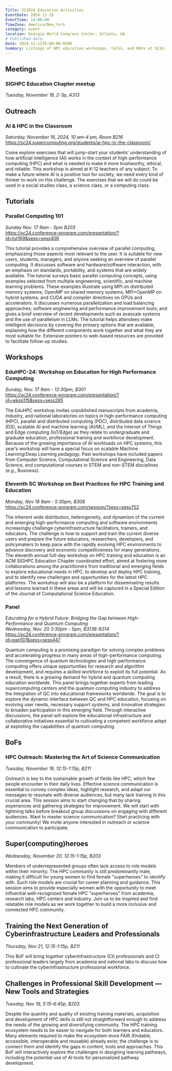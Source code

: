 ```yaml
---
Title: SC2024 Education Activities
EventDate: 2024-11-19
EventTime: 14:00:00
TimeZone: America/New_York
category: event
location: Georgia World Congress Center, Atlanta, GA
# Published date:
Date: 2024-11-12T8:00:00-0500
Summary: Listings of HPC education workshops, talks, and BOFs at SC24.
---
```


## Meetings

### SIGHPC Education Chapter meetup
*Tuesday, November 19, 2-3p, A313*

## Outreach 

### AI & HPC in the Classroom
*Saturday, November 16, 2024, 10 am–4 pm, Room B216*  
https://sc24.supercomputing.org/students/ai-hpc-in-the-classroom/

Come explore exercises that will jump-start your students’ understanding of how artificial intelligence (AI) works in the context of high-performance computing (HPC) and what is needed to make it more trustworthy, ethical, and reliable. This workshop is aimed at K-12 teachers of any subject. To make a future where AI is a positive tool for society, we need every kind of thinker to work on this challenge. The exercises that we will do could be used in a social studies class, a science class, or a computing class.

## Tutorials

### Parallel Computing 101
*Sunday Nov. 17 9am - 5pm B203*  
https://sc24.conference-program.com/presentation/?id=tut169&sess=sess406

This tutorial provides a comprehensive overview of parallel computing, emphasizing those aspects most relevant to the user. It is suitable for new users, students, managers, and anyone seeking an overview of parallel computing. It discusses software and hardware/software interaction, with an emphasis on standards, portability, and systems that are widely available.
The tutorial surveys basic parallel computing concepts, using examples selected from multiple engineering, scientific, and machine learning problems. These examples illustrate using MPI on distributed memory systems; OpenMP on shared memory systems; MPI+OpenMP on hybrid systems; and CUDA and compiler directives on GPUs and accelerators. It discusses numerous parallelization and load balancing approaches; software engineering and performance improvement tools; and gives a brief overview of recent developments such as exascale systems and the use of parallelism in LLMs.
The tutorial helps attendees make intelligent decisions by covering the primary options that are available, explaining how the different components work together and what they are most suitable for. Extensive pointers to web-based resources are provided to facilitate follow-up studies.

## Workshops

### EduHPC-24: Workshop on Education for High Performance Computing 
*Sunday, Nov. 17 9am - 12:30pm, B301*   
https://sc24.conference-program.com/presentation/?id=wksp115&sess=sess285


The EduHPC workshop invites unpublished manuscripts from academia, industry, and national laboratories on topics in high-performance computing (HPC), parallel and distributed computing (PDC), distributed data science (DS), scalable AI and machine learning (AI/ML), and the Internet of Things and Edge computing (IoT/Edge) as they relate to undergraduate and graduate education, professional training and workforce development. Because of the growing importance of AI workloads on HPC systems, this year’s workshop will have a special focus on scalable Machine Learning/Deep Learning pedagogy. Past workshops have included papers from Computer Science, Computational Science and Engineering, Data Science, and computational courses in STEM and non-STEM disciplines (e.g., Business).

### Eleventh SC Workshop on Best Practices for HPC Training and Education
*Monday, Nov 18 9am - 5:30pm, B308*   
https://sc24.conference-program.com/session/?sess=sess752

The inherent wide distribution, heterogeneity, and dynamism of the current and emerging high-performance computing and software environments increasingly challenge cyberinfrastructure facilitators, trainers, and educators. The challenge is how to support and train the current diverse users and prepare the future educators, researchers, developers, and policymakers to keep pace with the rapidly evolving HPC environments to advance discovery and economic competitiveness for many generations.
The eleventh annual full-day workshop on HPC training and education is an ACM SIGHPC Education Chapter coordinated effort, aimed at fostering more collaborations among the practitioners from traditional and emerging fields to explore educational needs in HPC, to develop and deploy HPC training, and to identify new challenges and opportunities for the latest HPC platforms. The workshop will also be a platform for disseminating results and lessons learned in these areas and will be captured in a Special Edition of the Journal of Computational Science Education.


### Panel
*Educating for a Hybrid Future: Bridging the Gap between High-Performance and Quantum Computing*  
*Wednesday, Nov. 20 3:30pm - 5pm, B313B-B314*   
https://sc24.conference-program.com/presentation/?id=pan107&sess=sess447


Quantum computing is a promising paradigm for solving complex problems and accelerating progress in many areas of high-performance computing. The convergence of quantum technologies and high-performance computing offers unique opportunities for research and algorithm development, and requires a skilled workforce to exploit its full potential. As a result, there is a growing demand for hybrid and quantum computing education worldwide.
This panel brings together experts from leading supercomputing centers and the quantum computing industry to address the integration of QC into educational frameworks worldwide. The goal is to explore the dynamic interface between QC and HPC education, focusing on evolving user needs, necessary support systems, and innovative strategies to broaden participation in this emerging field. Through interactive discussions, the panel will explore the educational infrastructure and collaborative initiatives essential to cultivating a competent workforce adept at exploiting the capabilities of quantum computing.


## BoFs

### HPC Outreach: Mastering the Art of Science Communication
*Tuesday, November 19, 12:15-1:15p, B211*

Outreach is key to the sustainable growth of fields like HPC, which few people encounter in their daily lives. Effective science communication is essential to convey complex ideas, highlight research, and adapt our messages to resonate with diverse audiences, but many lack training in this crucial area. This session aims to start changing that by sharing experiences and gathering strategies for improvement. We will start with lightning talks before breakout group discussions on engaging with different audiences. Want to master science communication? Start practicing with your community! We invite anyone interested in outreach or science communication to participate.


## Super(computing)heroes
*Wednesday, November 20, 12:15-1:15p, B203*

Members of underrepresented groups often lack access to role models within their minority. The HPC community is still predominantly male, making it difficult for young women to find female "superheroes" to identify with. Such role models are crucial for career planning and guidance. This session aims to provide especially women with the opportunity to meet influential well-recognized female HPC "superheroes" from academia, research labs, HPC centers and industry. Join us to be inspired and find relatable role models as we work together to build a more inclusive and connected HPC community.


## Training the Next Generation of Cyberinfrastructure Leaders and Professionals
*Thursday, Nov 21, 12:15-1:15p, B211*

This BoF will bring together cyberinfrastructure (CI) professionals and CI professional leaders largely from academia and national labs to discuss how to cultivate the cyberinfrastructure professional workforce.


## Challenges in Professional Skill Development — New Tools and Strategies
*Tuesday, Nov 19, 5:15-6:45p, B203*

Despite the quantity and quality of existing training materials, acquisition and development of HPC skills is still not straightforward enough to address the needs of the growing and diversifying community. The HPC training ecosystem needs to be easier to navigate for both learners and educators. Many elements required to make the ecosystem more FAIR (findable, accessible, interoperable and reusable) already exist; the challenge is to connect them and identify the gaps in content, tools and approaches. This BoF will interactively explore the challenges in designing learning pathways, including the potential use of AI tools for personalized pathway development.


